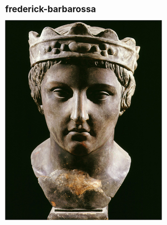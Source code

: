 # frederick-barbarossa
![](https://github.com/nondejus/frederick-barbarossa/blob/main/Frederick-II-13th-century-Holy-Roman-Emperor-Museo-Provinciale-Campano-Capua-Italy.jpg)

